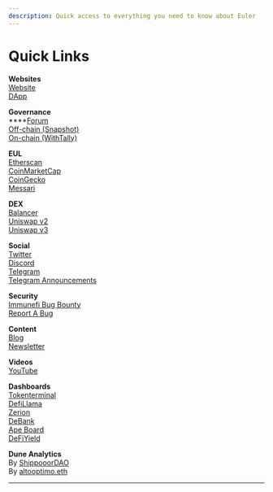 ```yaml
---
description: Quick access to everything you need to know about Euler
---
```


# Quick Links

**Websites**\
[Website](https://www.euler.finance/#/)\
[DApp](https://app.euler.finance/)

**Governance**\
****[Forum](https://forum.euler.finance/)\
[Off-chain (Snapshot)](https://snapshot.org/#/eulerdao.eth)\
[On-chain (WithTally)](https://www.tally.xyz/governance/eip155:1:0xd8E2114f6bCbaee83CDEB1bD6650a28BBcF144D5)

**EUL**\
[Etherscan](https://etherscan.io/token/0xd9fcd98c322942075a5c3860693e9f4f03aae07b)\
[CoinMarketCap](https://coinmarketcap.com/currencies/euler-finance/)\
[CoinGecko](https://www.coingecko.com/en/coins/euler)\
[Messari](https://messari.io/asset/euler/charts)

**DEX**\
[Balancer](https://app.balancer.fi/#/pool/0x8fe054748fc5c8ee50ab8860409a4e9e760e13f4000200000000000000000328)\
[Uniswap v2](https://v2.info.uniswap.org/pair/0xe96c108da71dbdb2aa1056bc55c3a073061a2fa1)\
[Uniswap v3](https://info.uniswap.org/#/pools/0xb003df4b243f938132e8cadbeb237abc5a889fb4)

**Social**\
[Twitter](https://twitter.com/eulerfinance)\
[Discord](https://t.co/yqSIrrJfWi?amp=1)\
[Telegram](https://t.me/eulerfinance\_official)\
[Telegram Announcements](https://t.me/eulerfinance)

**Security**\
[Immunefi Bug Bounty](https://immunefi.com/bounty/euler/)\
[Report A Bug](mailto:security@euler.xyz)

**Content**\
[Blog](https://blog.euler.finance/)\
[Newsletter](https://newsletter.euler.finance/)

**Videos**\
[YouTube](https://www.youtube.com/channel/UCoeP9dvbKoL17nqkNnUJBkg)

**Dashboards**\
[Tokenterminal](https://www.tokenterminal.com/terminal/projects/euler)\
[DefiLlama](https://defillama.com/protocol/euler)\
[Zerion](https://zerion.io/)\
[DeBank](https://debank.com/projects/euler)\
[Ape Board](https://apeboard.finance/)\
[DeFiYield](https://defiyield.app/dashboard)

**Dune Analytics**\
By [ShippooorDAO](https://dune.xyz/shippooordao/Euler-Finance-Dashboard)\
By [altooptimo.eth](https://dune.com/altooptimo/Euler-Finance)

****

